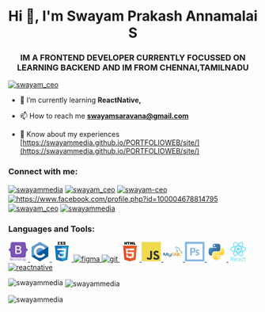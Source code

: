 <h1 align="center">Hi 👋, I'm Swayam Prakash Annamalai S</h1>
<h3 align="center">IM A FRONTEND DEVELOPER CURRENTLY FOCUSSED ON LEARNING BACKEND AND IM FROM CHENNAI,TAMILNADU</h3>
<img align="right" width="400" src"https://tenor.com/view/sultan-alrefaei-programmer-office-gif-13165216">



<p align="left"> <a href="https://twitter.com/swayam_ceo" target="blank"><img src="https://img.shields.io/twitter/follow/swayam_ceo?logo=twitter&style=for-the-badge" alt="swayam_ceo" /></a> </p>

- 🌱 I’m currently learning **ReactNative,**

- 📫 How to reach me **swayamsaravana@gmail.com**

- 📄 Know about my experiences [https://swayammedia.github.io/PORTFOLIOWEB/site/](https://swayammedia.github.io/PORTFOLIOWEB/site/)

<h3 align="left">Connect with me:</h3>
<p align="left">
<a href="https://codepen.io/swayammedia" target="blank"><img align="center" src="https://raw.githubusercontent.com/rahuldkjain/github-profile-readme-generator/master/src/images/icons/Social/codepen.svg" alt="swayammedia" height="30" width="40" /></a>
<a href="https://twitter.com/swayam_ceo" target="blank"><img align="center" src="https://raw.githubusercontent.com/rahuldkjain/github-profile-readme-generator/master/src/images/icons/Social/twitter.svg" alt="swayam_ceo" height="30" width="40" /></a>
<a href="https://www.linkedin.com/in/swayam-ceo/" target="blank"><img align="center" src="https://raw.githubusercontent.com/rahuldkjain/github-profile-readme-generator/master/src/images/icons/Social/linked-in-alt.svg" alt="swayam-ceo" height="30" width="40" /></a>
<a href="https://www.facebook.com/profile.php?id=100004678814795" target="blank"><img align="center" src="https://raw.githubusercontent.com/rahuldkjain/github-profile-readme-generator/master/src/images/icons/Social/facebook.svg" alt="https://www.facebook.com/profile.php?id=100004678814795" height="30" width="40" /></a>
<a href="https://instagram.com/swayam_ceo" target="blank"><img align="center" src="https://raw.githubusercontent.com/rahuldkjain/github-profile-readme-generator/master/src/images/icons/Social/instagram.svg" alt="swayam_ceo" height="30" width="40" /></a>
<a href="https://www.youtube.com/channel/UCnIf6uGD9DIjDI47m5jjC3g" target="blank"><img align="center" src="https://raw.githubusercontent.com/rahuldkjain/github-profile-readme-generator/master/src/images/icons/Social/youtube.svg" alt="swayammedia" height="30" width="40" /></a>
</p>

<h3 align="left">Languages and Tools:</h3>
<p align="left"> <a href="https://getbootstrap.com" target="_blank" rel="noreferrer"> <img src="https://raw.githubusercontent.com/devicons/devicon/master/icons/bootstrap/bootstrap-plain-wordmark.svg" alt="bootstrap" width="40" height="40"/> </a> <a href="https://www.cprogramming.com/" target="_blank" rel="noreferrer"> <img src="https://raw.githubusercontent.com/devicons/devicon/master/icons/c/c-original.svg" alt="c" width="40" height="40"/> </a> <a href="https://www.w3schools.com/css/" target="_blank" rel="noreferrer"> <img src="https://raw.githubusercontent.com/devicons/devicon/master/icons/css3/css3-original-wordmark.svg" alt="css3" width="40" height="40"/> </a> <a href="https://www.figma.com/" target="_blank" rel="noreferrer"> <img src="https://www.vectorlogo.zone/logos/figma/figma-icon.svg" alt="figma" width="40" height="40"/> </a> <a href="https://git-scm.com/" target="_blank" rel="noreferrer"> <img src="https://www.vectorlogo.zone/logos/git-scm/git-scm-icon.svg" alt="git" width="40" height="40"/> </a> <a href="https://www.w3.org/html/" target="_blank" rel="noreferrer"> <img src="https://raw.githubusercontent.com/devicons/devicon/master/icons/html5/html5-original-wordmark.svg" alt="html5" width="40" height="40"/> </a> <a href="https://developer.mozilla.org/en-US/docs/Web/JavaScript" target="_blank" rel="noreferrer"> <img src="https://raw.githubusercontent.com/devicons/devicon/master/icons/javascript/javascript-original.svg" alt="javascript" width="40" height="40"/> </a> <a href="https://www.mysql.com/" target="_blank" rel="noreferrer"> <img src="https://raw.githubusercontent.com/devicons/devicon/master/icons/mysql/mysql-original-wordmark.svg" alt="mysql" width="40" height="40"/> </a> <a href="https://www.photoshop.com/en" target="_blank" rel="noreferrer"> <img src="https://raw.githubusercontent.com/devicons/devicon/master/icons/photoshop/photoshop-line.svg" alt="photoshop" width="40" height="40"/> </a> <a href="https://www.python.org" target="_blank" rel="noreferrer"> <img src="https://raw.githubusercontent.com/devicons/devicon/master/icons/python/python-original.svg" alt="python" width="40" height="40"/> </a> <a href="https://reactjs.org/" target="_blank" rel="noreferrer"> <img src="https://raw.githubusercontent.com/devicons/devicon/master/icons/react/react-original-wordmark.svg" alt="react" width="40" height="40"/> </a> <a href="https://reactnative.dev/" target="_blank" rel="noreferrer"> <img src="https://reactnative.dev/img/header_logo.svg" alt="reactnative" width="40" height="40"/> </a> </p>

<p><img align="left" src="https://github-readme-stats.vercel.app/api/top-langs?username=swayammedia&show_icons=true&locale=en&layout=compact" alt="swayammedia" /></p>

<p>&nbsp;<img align="center" src="https://github-readme-stats.vercel.app/api?username=swayammedia&show_icons=true&locale=en" alt="swayammedia" /></p>

<p><img align="center" src="https://github-readme-streak-stats.herokuapp.com/?user=swayammedia&" alt="swayammedia" /></p>
